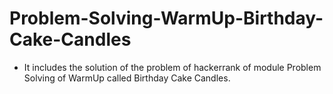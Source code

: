 # Problem-Solving-WarmUp-Birthday-Cake-Candles
- It includes the solution of the problem of hackerrank of module Problem Solving of WarmUp called Birthday Cake Candles.
